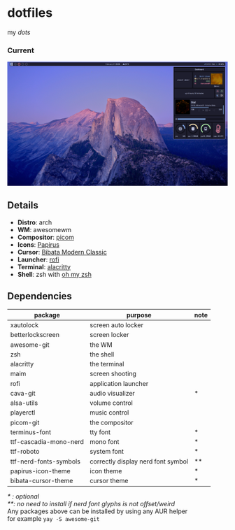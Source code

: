 # dotfiles
my _dots_
### Current
![free](screenshot/2024-02-01_20-55-03.png)

## Details
- **Distro**: arch
- **WM**: awesomewm
- **Compositor**: [picom](https://github.com/yshui/picom)
- **Icons**: [Papirus](https://github.com/PapirusDevelopmentTeam/papirus-icon-theme)
- **Cursor**: [Bibata Modern Classic](https://github.com/ful1e5/Bibata_Cursor)
- **Launcher**: [rofi](https://github.com/davatorium/rofi)
- **Terminal**: [alacritty](https://github.com/alacritty/alacritty)
- **Shell**: zsh with [oh my zsh](https://github.com/ohmyzsh/ohmyzsh)

## Dependencies
|package               |  purpose                         |note|
|----------------------|----------------------------------|----|
|xautolock             |screen auto locker                |    |
|betterlockscreen      |screen locker                     |    |
|awesome-git           |the WM                            |    |
|zsh                   |the shell                         |    |
|alacritty             |the terminal                      |    |
|maim                  |screen shooting                   |    |
|rofi                  |application launcher              |    |
|cava-git              |audio visualizer                  |*   |
|alsa-utils            |volume control                    |    |
|playerctl             |music control                     |    |
|picom-git             |the compositor                    |    |
|terminus-font         |tty font                          |*   |
|ttf-cascadia-mono-nerd|mono font                         |*   |
|ttf-roboto            |system font                       |*   |
|ttf-nerd-fonts-symbols|correctly display nerd font symbol|**  |
|papirus-icon-theme    |icon theme                        |*   |
|bibata-cursor-theme   |cursor theme                      |*   |

_* : optional_  
_**: no need to install if nerd font glyphs is not offset/weird_  
Any packages above can be installed by using any AUR helper  
for example `yay -S awesome-git`

